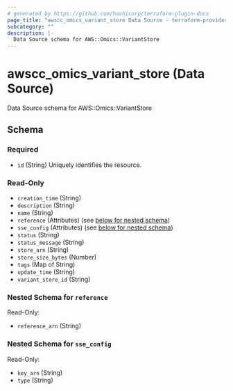 ```yaml
---
# generated by https://github.com/hashicorp/terraform-plugin-docs
page_title: "awscc_omics_variant_store Data Source - terraform-provider-awscc"
subcategory: ""
description: |-
  Data Source schema for AWS::Omics::VariantStore
---
```


# awscc_omics_variant_store (Data Source)

Data Source schema for AWS::Omics::VariantStore



<!-- schema generated by tfplugindocs -->
## Schema

### Required

- `id` (String) Uniquely identifies the resource.

### Read-Only

- `creation_time` (String)
- `description` (String)
- `name` (String)
- `reference` (Attributes) (see [below for nested schema](#nestedatt--reference))
- `sse_config` (Attributes) (see [below for nested schema](#nestedatt--sse_config))
- `status` (String)
- `status_message` (String)
- `store_arn` (String)
- `store_size_bytes` (Number)
- `tags` (Map of String)
- `update_time` (String)
- `variant_store_id` (String)

<a id="nestedatt--reference"></a>
### Nested Schema for `reference`

Read-Only:

- `reference_arn` (String)


<a id="nestedatt--sse_config"></a>
### Nested Schema for `sse_config`

Read-Only:

- `key_arn` (String)
- `type` (String)
